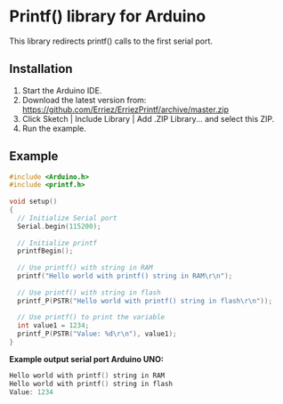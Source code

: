 # Printf() library for Arduino

This library redirects printf() calls to the first serial port.

## Installation
1. Start the Arduino IDE.
2. Download the latest version from:  
   https://github.com/Erriez/ErriezPrintf/archive/master.zip
3. Click Sketch | Include Library | Add .ZIP Library... and select this ZIP.
5. Run the example.

## Example
```c++
#include <Arduino.h>
#include <printf.h>
  
void setup()
{
  // Initialize Serial port
  Serial.begin(115200);
  
  // Initialize printf
  printfBegin();  
  
  // Use printf() with string in RAM
  printf("Hello world with printf() string in RAM\r\n");
  
  // Use printf() with string in flash
  printf_P(PSTR("Hello world with printf() string in flash\r\n"));
  
  // Use printf() to print the variable
  int value1 = 1234;
  printf_P(PSTR("Value: %d\r\n"), value1);
}
```

**Example output serial port Arduino UNO:**
```c++
Hello world with printf() string in RAM
Hello world with printf() string in flash
Value: 1234
```
